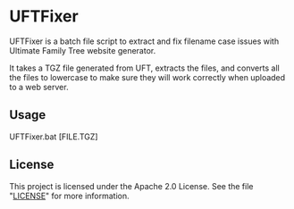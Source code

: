 UFTFixer
========

UFTFixer is a batch file script to extract and fix filename case issues with Ultimate Family Tree website generator.

It takes a TGZ file generated from UFT, extracts the files, and converts all the files to lowercase to make sure they will work correctly when uploaded to a web server.

Usage
-----

UFTFixer.bat [FILE.TGZ]

License
-------

This project is licensed under the Apache 2.0 License. See the file "[LICENSE](LICENSE)" for more information.